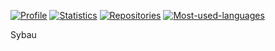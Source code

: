 <a href="https://github.com/asel71541"><img src="https://pasf.vercel.app/api/profile?Username=asel71541&ext=svg" alt="Profile"/></a>
<a href="https://github.com/asel71541"><img src="https://pasf.vercel.app/api/data?Username=asel71541&ext=svg" alt="Statistics"/></a>
<a href="https://github.com/asel71541?tab=repositories"><img src="https://pasf.vercel.app/api/repos?Username=asel71541&ext=svg" alt="Repositories"/></a>
<a href="https://github.com/asel71541?tab=repositories"><img src="https://pasf.vercel.app/api/langs?Username=asel71541&ext=svg" alt="Most-used-languages"/></a>

Sybau
